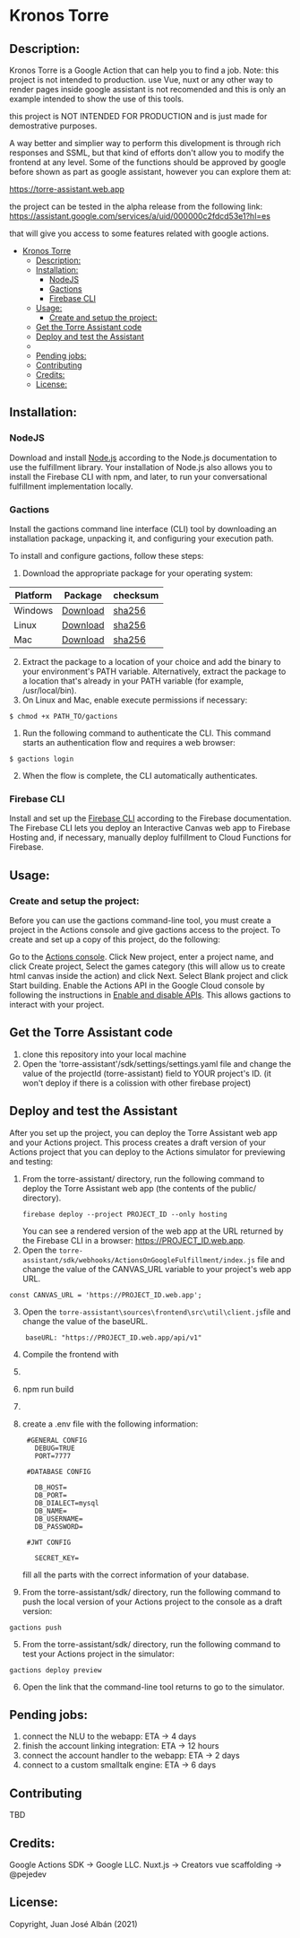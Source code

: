 # Kronos Torre

## Description: 
Kronos Torre is a Google Action that can help you to find a job.
Note: this project is not intended to production. use Vue, nuxt or any other way to render pages inside google assistant is not recomended and this is only an example intended to show the use of this tools.

this project is NOT INTENDED FOR PRODUCTION and is just made for demostrative purposes.

A way better and simplier way to perform this divelopment is through rich responses and SSML, but that kind of efforts don't allow you to modify the frontend at any level.
Some of the functions should be approved by google before shown as part as google assistant, however you can explore them at:

https://torre-assistant.web.app


the project can be tested in the alpha release from the following link:
https://assistant.google.com/services/a/uid/000000c2fdcd53e1?hl=es

that will give you access to some features related with google actions.

- [Kronos Torre](#kronos-torre)
  - [Description:](#description)
  - [Installation:](#installation)
    - [NodeJS](#nodejs)
    - [Gactions](#gactions)
    - [Firebase CLI](#firebase-cli)
  - [Usage:](#usage)
    - [Create and setup the project:](#create-and-setup-the-project)
  - [Get the Torre Assistant code](#get-the-torre-assistant-code)
  - [Deploy and test the Assistant](#deploy-and-test-the-assistant)
  - [](#)
  - [Pending jobs:](#pending-jobs)
  - [Contributing](#contributing)
  - [Credits:](#credits)
  - [License:](#license)

## Installation: 
### NodeJS
Download and install [Node.js](https://nodejs.org/) according to the Node.js documentation to use the fulfillment library. Your installation of Node.js also allows you to install the Firebase CLI with npm, and later, to run your conversational fulfillment implementation locally.
### Gactions
Install the gactions command line interface (CLI) tool by downloading an installation package, unpacking it, and configuring your execution path.

To install and configure gactions, follow these steps:

1. Download the appropriate package for your operating system:</br>
   
|  Platform	| Package	| checksum 	|
|-	|-	|-	|
|Windows  	|  [Download](https://dl.google.com/gactions/v3/release/gactions-sdk_windows.zip) 	|  [sha256](https://dl.google.com/gactions/v3/release/gactions-sdk_windows.zip.sha256)	|
|Linux  	| [Download](https://dl.google.com/gactions/v3/release/gactions-sdk_linux.tar.gz) 	|  [sha256](https://dl.google.com/gactions/v3/release/gactions-sdk_linux.tar.gz.sha256) 	|
|Mac  	    |  [Download](https://dl.google.com/gactions/v3/release/gactions-sdk_darwin.tar.gz)	|  [sha256](https://dl.google.com/gactions/v3/release/gactions-sdk_darwin.tar.gz.sha256)	|</br>

2. Extract the package to a location of your choice and add the binary to your environment's PATH variable. Alternatively, extract the package to a location that's already in your PATH variable (for example, /usr/local/bin).
3. On Linux and Mac, enable execute permissions if necessary:

```
$ chmod +x PATH_TO/gactions
```

1. Run the following command to authenticate the CLI. This command starts an authentication flow and requires a web browser: 
   
```
$ gactions login
``` 

2. When the flow is complete, the CLI automatically authenticates.

### Firebase CLI
Install and set up the [Firebase CLI](https://firebase.google.com/docs/cli#setup_update_cli) according to the Firebase documentation. The Firebase CLI lets you deploy an Interactive Canvas web app to Firebase Hosting and, if necessary, manually deploy fulfillment to Cloud Functions for Firebase.

## Usage: 
### Create and setup the project:
Before you can use the gactions command-line tool, you must create a project in the Actions console and give gactions access to the project. To create and set up a copy of this project, do the following:

Go to the [Actions console](https://console.actions.google.com/).
Click New project, enter a project name, and click Create project, Select the games category (this will allow us to create html canvas inside the action) and click Next.
Select Blank project and click Start building.
Enable the Actions API in the Google Cloud console by following the instructions in [Enable and disable APIs](https://support.google.com/googleapi/answer/6158841). This allows gactions to interact with your project.


## Get the Torre Assistant code
1. clone this repository into your local machine
2. Open the 'torre-assistant'/sdk/settings/settings.yaml file and change the value of the projectId (torre-assistant) field to YOUR project's ID. (it won't deploy if there is a colission with other firebase project)

## Deploy and test the Assistant
After you set up the project, you can deploy the Torre Assistant web app and your Actions project. This process creates a draft version of your Actions project that you can deploy to the Actions simulator for previewing and testing:
1. From the torre-assistant/ directory, run the following command to deploy the Torre Assistant web app (the contents of the public/ directory).
   ```
   firebase deploy --project PROJECT_ID --only hosting
   ```
   You can see a rendered version of the web app at the URL returned by the Firebase CLI in a browser: https://PROJECT_ID.web.app.
2. Open the `torre-assistant/sdk/webhooks/ActionsOnGoogleFulfillment/index.js` file and change the value of the CANVAS_URL variable to your project's web app URL.
  ```
  const CANVAS_URL = 'https://PROJECT_ID.web.app';
  ```
3. Open the `torre-assistant\sources\frontend\src\util\client.js`file and change the value of the baseURL.
```
	baseURL: "https://PROJECT_ID.web.app/api/v1"
```
4. Compile the frontend with
5. ```bash
6. npm run build
7. ```

8. create a .env file with the following information:
   
   ```
    #GENERAL CONFIG
      DEBUG=TRUE
      PORT=7777

    #DATABASE CONFIG

      DB_HOST=
      DB_PORT=
      DB_DIALECT=mysql
      DB_NAME=
      DB_USERNAME=
      DB_PASSWORD=

    #JWT CONFIG

      SECRET_KEY=
   ```
   fill all the parts with the correct information of your database.

9. From the torre-assistant/sdk/ directory, run the following command to push the local version of your Actions project to the console as a draft version:
  ```
  gactions push 
  ```
5. From the torre-assistant/sdk/ directory, run the following command to test your Actions project in the simulator:
  ```
  gactions deploy preview
  ```
6. Open the link that the command-line tool returns to go to the simulator.

## 

## Pending jobs:
1. connect the NLU to the webapp: ETA -> 4 days
2. finish the account linking integration: ETA -> 12 hours
3. connect the account handler to the webapp: ETA -> 2 days
4. connect to a custom smalltalk engine: ETA -> 6 days

## Contributing
TBD

## Credits:
Google Actions SDK -> Google LLC.
Nuxt.js -> Creators
vue scaffolding -> @pejedev

## License: 
Copyright, Juan José Albán (2021)